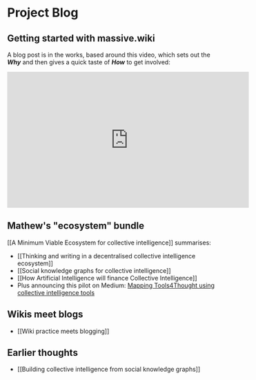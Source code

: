 # Project Blog 

## Getting started with massive.wiki

A blog post is in the works, based around this video, which sets out the **_Why_** and then gives a quick taste of **_How_** to get involved:

<iframe width="560" height="315" src="https://www.youtube.com/embed/qfYl3SiZJWU" title="YouTube video player" frameborder="0" allow="accelerometer; autoplay; clipboard-write; encrypted-media; gyroscope; picture-in-picture; web-share" allowfullscreen></iframe>

## Mathew's "ecosystem" bundle

[[A Minimum Viable Ecosystem for collective intelligence]] summarises:

* [[Thinking and writing in a decentralised collective intelligence ecosystem]]
* [[Social knowledge graphs for collective intelligence]]
* [[How Artificial Intelligence will finance Collective Intelligence]]
* Plus announcing this pilot on Medium: [Mapping Tools4Thought using collective intelligence tools](https://mathewlowry.medium.com/mapping-tools4thought-using-collective-intelligence-tools-9b5cd00a6309)

## Wikis meet blogs

* [[Wiki practice meets blogging]]

## Earlier thoughts

* [[Building collective intelligence from social knowledge graphs]]